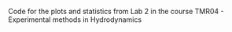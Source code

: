 Code for the plots and statistics from Lab 2 in the course TMR04 - Experimental methods in Hydrodynamics

